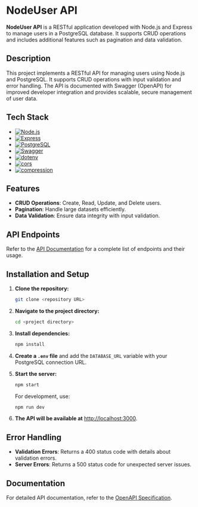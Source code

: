 # NodeUser API

**NodeUser API** is a RESTful application developed with Node.js and Express to manage users in a PostgreSQL database. It supports CRUD operations and includes additional features such as pagination and data validation.

## Description

This project implements a RESTful API for managing users using Node.js and PostgreSQL. It supports CRUD operations with input validation and error handling. The API is documented with Swagger (OpenAPI) for improved developer integration and provides scalable, secure management of user data.

## Tech Stack

- [![Node.js](https://img.shields.io/badge/Node.js-20.8.0-green)](https://nodejs.org/)
- [![Express](https://img.shields.io/badge/Express-4.18.2-blue)](https://expressjs.com/)
- [![PostgreSQL](https://img.shields.io/badge/PostgreSQL-15.4-blue)](https://www.postgresql.org/)
- [![Swagger](https://img.shields.io/badge/Swagger-4.10.0-brightgreen)](https://swagger.io/)
- [![dotenv](https://img.shields.io/badge/dotenv-16.0.0-orange)](https://www.npmjs.com/package/dotenv)
- [![cors](https://img.shields.io/badge/cors-2.8.5-lightgrey)](https://www.npmjs.com/package/cors)
- [![compression](https://img.shields.io/badge/compression-1.7.4-blueviolet)](https://www.npmjs.com/package/compression)

## Features

- **CRUD Operations**: Create, Read, Update, and Delete users.
- **Pagination**: Handle large datasets efficiently.
- **Data Validation**: Ensure data integrity with input validation.

## API Endpoints

Refer to the [API Documentation](http://localhost:3000/api-docs) for a complete list of endpoints and their usage.

## Installation and Setup

1. **Clone the repository:**

    ```bash
    git clone <repository URL>
    ```

2. **Navigate to the project directory:**

    ```bash
    cd <project directory>
    ```

3. **Install dependencies:**

    ```bash
    npm install
    ```

4. **Create a `.env` file** and add the `DATABASE_URL` variable with your PostgreSQL connection URL.

5. **Start the server:**

    ```bash
    npm start
    ```

   For development, use:

    ```bash
    npm run dev
    ```

6. **The API will be available at** [http://localhost:3000](http://localhost:3000).

## Error Handling

- **Validation Errors**: Returns a 400 status code with details about validation errors.
- **Server Errors**: Returns a 500 status code for unexpected server issues.

## Documentation

For detailed API documentation, refer to the [OpenAPI Specification](http://localhost:3000/api-docs).
